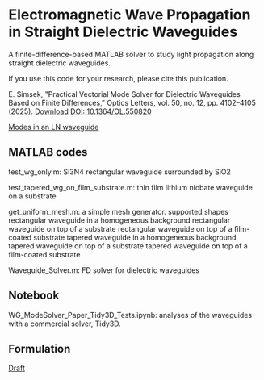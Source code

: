 # Electromagnetic Wave Propagation in Straight Dielectric Waveguides
A finite-difference-based MATLAB solver to study light propagation along straight dielectric waveguides.

If you use this code for your research, please cite this publication.

E. Simsek, "Practical Vectorial Mode Solver for Dielectric Waveguides Based on Finite Differences,” Optics Letters, vol. 50, no. 12, pp. 4102–4105 (2025). [Download](https://userpages.cs.umbc.edu/simsek/journal_papers/j43_Die_WG_solver.pdf) [DOI: 10.1364/OL.550820](https://doi.org/10.1364/OL.550820)

[Modes in an LN waveguide](https://github.com/simsekergun/Dielectric_Waveguides/blob/main/png_files/test_tapered_wg_on_film_and_substrateEH23_modes1.png)



## MATLAB codes
test_wg_only.m: Si3N4 rectangular waveguide surrounded by SiO2

test_tapered_wg_on_film_substrate.m: thin film lithium niobate waveguide on a substrate

get_uniform_mesh.m: a simple mesh generator. supported shapes
rectangular waveguide in a homogeneous background
rectangular waveguide on top of a substrate
rectangular waveguide on top of a film-coated substrate
tapered waveguide in a homogeneous background
tapered waveguide on top of a substrate
tapered waveguide on top of a film-coated substrate

Waveguide_Solver.m: FD solver for dielectric waveguides

## Notebook
WG_ModeSolver_Paper_Tidy3D_Tests.ipynb: analyses of the waveguides with a commercial solver, Tidy3D.

## Formulation
[Draft](https://arxiv.org/abs/2503.17746)
